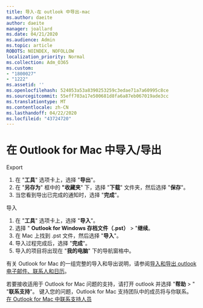 ```yaml
---
title: 导入-在 outlook 中导出-mac
ms.author: daeite
author: daeite
manager: joallard
ms.date: 04/21/2020
ms.audience: Admin
ms.topic: article
ROBOTS: NOINDEX, NOFOLLOW
localization_priority: Normal
ms.collection: Adm_O365
ms.custom:
- "1800027"
- "1222"
ms.assetid: ''
ms.openlocfilehash: 524053a53a8390253259c3edae71a7a60995c8ce
ms.sourcegitcommit: 55eff703a17e500681d8fa6a87eb067019ade3cc
ms.translationtype: MT
ms.contentlocale: zh-CN
ms.lasthandoff: 04/22/2020
ms.locfileid: "43724720"
---
```

# <a name="importexport-in-outlook-for-mac"></a>在 Outlook for Mac 中导入/导出 

Export
1. 在 "**工具**" 选项卡上，选择 "**导出**"。
2. 在 "**另存为**" 框中的 **"收藏夹**" 下，选择 "**下载**" 文件夹，然后选择 "**保存**"。
3. 当您看到导出已完成的通知时，选择 "**完成**"。

导入
1. 在 "**工具**" 选项卡上，选择 "**导入**"。
2. 选择 " **Outlook for Windows 存档文件（.pst）** > "**继续**。
3. 在 Mac 上找到 .pst 文件，然后选择 "**导入**"。
4. 导入过程完成后，选择 "**完成**"。
5. 导入的项目将出现在 "**我的电脑**" 下的导航窗格中。

有关 Outlook for Mac 的一组完整的导入和导出说明，请参阅[导入和导出 outlook 电子邮件、联系人和日历](https://support.office.com/article/92577192-3881-4502-b79d-c3bbada6c8ef#ID0EAACAAA=Mac)。 

若要接收适用于 Outlook for Mac 问题的支持，请打开 outlook 并选择 "**帮助** > " "**联系支持**"。 键入您的问题，Outlook for Mac 支持团队中的成员将与你联系。 [在 Outlook for Mac 中联系支持人员](https://go.microsoft.com/fwlink/?linkid=2002400&clcid=0x409)